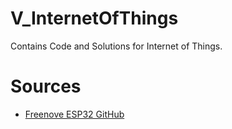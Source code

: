 # V_InternetOfThings
Contains Code and Solutions for Internet of Things. 

# Sources
- [Freenove ESP32 GitHub](https://github.com/Freenove/Freenove_ESP32_WROVER_Board)